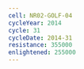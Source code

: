```yaml
---
cell: NR02-GOLF-04
cycleYear: 2014
cycle: 31
cycleDate: 2014-31
resistance: 355000
enlightened: 255000 
---
```

      